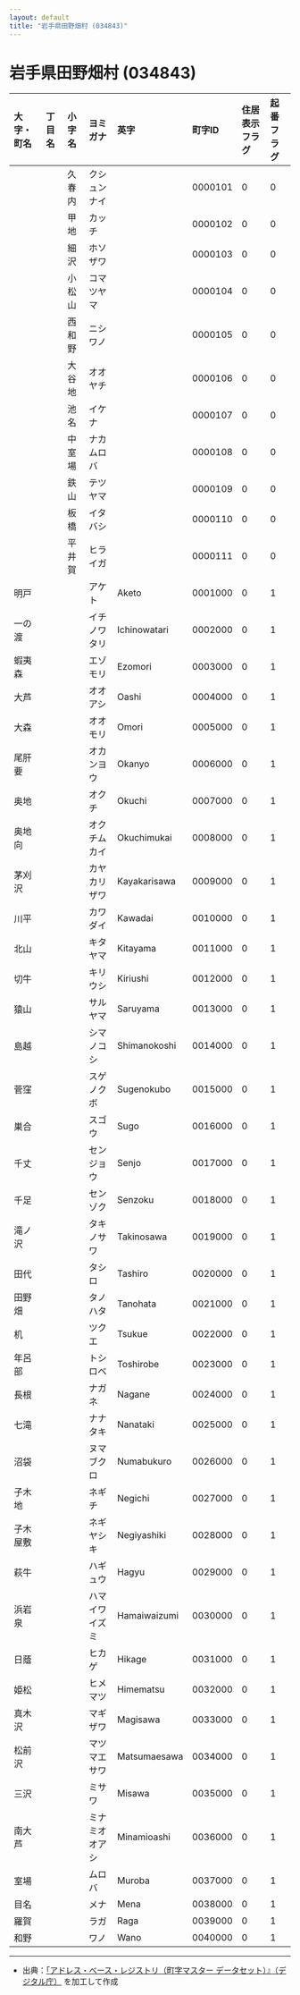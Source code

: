 ```yaml
---
layout: default
title: "岩手県田野畑村 (034843)"
---
```


# 岩手県田野畑村 (034843)

| 大字・町名 | 丁目名 | 小字名 | ヨミガナ | 英字 | 町字ID | 住居表示フラグ | 起番フラグ |
|:---|:---|:---|:---|:---|:---|:---|:---|
|  |  | 久春内 | クシュンナイ |  | 0000101 | 0 | 0 |
|  |  | 甲地 | カッチ |  | 0000102 | 0 | 0 |
|  |  | 細沢 | ホソザワ |  | 0000103 | 0 | 0 |
|  |  | 小松山 | コマツヤマ |  | 0000104 | 0 | 0 |
|  |  | 西和野 | ニシワノ |  | 0000105 | 0 | 0 |
|  |  | 大谷地 | オオヤチ |  | 0000106 | 0 | 0 |
|  |  | 池名 | イケナ |  | 0000107 | 0 | 0 |
|  |  | 中室場 | ナカムロバ |  | 0000108 | 0 | 0 |
|  |  | 鉄山 | テツヤマ |  | 0000109 | 0 | 0 |
|  |  | 板橋 | イタバシ |  | 0000110 | 0 | 0 |
|  |  | 平井賀 | ヒライガ |  | 0000111 | 0 | 0 |
| 明戸 |  |  | アケト | Aketo | 0001000 | 0 | 1 |
| 一の渡 |  |  | イチノワタリ | Ichinowatari | 0002000 | 0 | 1 |
| 蝦夷森 |  |  | エゾモリ | Ezomori | 0003000 | 0 | 1 |
| 大芦 |  |  | オオアシ | Oashi | 0004000 | 0 | 1 |
| 大森 |  |  | オオモリ | Omori | 0005000 | 0 | 1 |
| 尾肝要 |  |  | オカンヨウ | Okanyo | 0006000 | 0 | 1 |
| 奥地 |  |  | オクチ | Okuchi | 0007000 | 0 | 1 |
| 奥地向 |  |  | オクチムカイ | Okuchimukai | 0008000 | 0 | 1 |
| 茅刈沢 |  |  | カヤカリザワ | Kayakarisawa | 0009000 | 0 | 1 |
| 川平 |  |  | カワダイ | Kawadai | 0010000 | 0 | 1 |
| 北山 |  |  | キタヤマ | Kitayama | 0011000 | 0 | 1 |
| 切牛 |  |  | キリウシ | Kiriushi | 0012000 | 0 | 1 |
| 猿山 |  |  | サルヤマ | Saruyama | 0013000 | 0 | 1 |
| 島越 |  |  | シマノコシ | Shimanokoshi | 0014000 | 0 | 1 |
| 菅窪 |  |  | スゲノクボ | Sugenokubo | 0015000 | 0 | 1 |
| 巣合 |  |  | スゴウ | Sugo | 0016000 | 0 | 1 |
| 千丈 |  |  | センジョウ | Senjo | 0017000 | 0 | 1 |
| 千足 |  |  | センゾク | Senzoku | 0018000 | 0 | 1 |
| 滝ノ沢 |  |  | タキノサワ | Takinosawa | 0019000 | 0 | 1 |
| 田代 |  |  | タシロ | Tashiro | 0020000 | 0 | 1 |
| 田野畑 |  |  | タノハタ | Tanohata | 0021000 | 0 | 1 |
| 机 |  |  | ツクエ | Tsukue | 0022000 | 0 | 1 |
| 年呂部 |  |  | トシロベ | Toshirobe | 0023000 | 0 | 1 |
| 長根 |  |  | ナガネ | Nagane | 0024000 | 0 | 1 |
| 七滝 |  |  | ナナタキ | Nanataki | 0025000 | 0 | 1 |
| 沼袋 |  |  | ヌマブクロ | Numabukuro | 0026000 | 0 | 1 |
| 子木地 |  |  | ネギチ | Negichi | 0027000 | 0 | 1 |
| 子木屋敷 |  |  | ネギヤシキ | Negiyashiki | 0028000 | 0 | 1 |
| 萩牛 |  |  | ハギュウ | Hagyu | 0029000 | 0 | 1 |
| 浜岩泉 |  |  | ハマイワイズミ | Hamaiwaizumi | 0030000 | 0 | 1 |
| 日蔭 |  |  | ヒカゲ | Hikage | 0031000 | 0 | 1 |
| 姫松 |  |  | ヒメマツ | Himematsu | 0032000 | 0 | 1 |
| 真木沢 |  |  | マギザワ | Magisawa | 0033000 | 0 | 1 |
| 松前沢 |  |  | マツマエサワ | Matsumaesawa | 0034000 | 0 | 1 |
| 三沢 |  |  | ミサワ | Misawa | 0035000 | 0 | 1 |
| 南大芦 |  |  | ミナミオオアシ | Minamioashi | 0036000 | 0 | 1 |
| 室場 |  |  | ムロバ | Muroba | 0037000 | 0 | 1 |
| 目名 |  |  | メナ | Mena | 0038000 | 0 | 1 |
| 羅賀 |  |  | ラガ | Raga | 0039000 | 0 | 1 |
| 和野 |  |  | ワノ | Wano | 0040000 | 0 | 1 |

---

- 出典：[「アドレス・ベース・レジストリ（町字マスター データセット）』（デジタル庁）](https://www.digital.go.jp/policies/base_registry_address/) を加工して作成